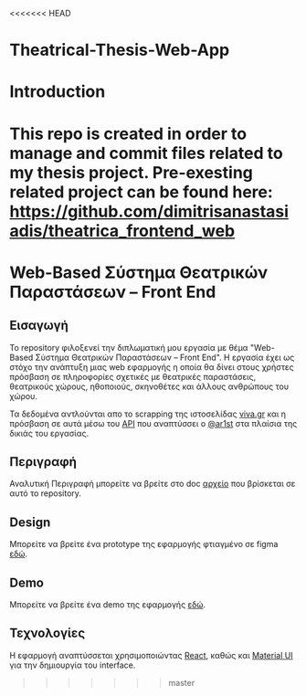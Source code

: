 <<<<<<< HEAD

# Theatrical-Thesis-Web-App

# Introduction

This repo is created in order to manage and commit files related to my thesis project. Pre-exesting related project can be found here:
https://github.com/dimitrisanastasiadis/theatrica_frontend_web
=======

# Web-Based Σύστημα Θεατρικών Παραστάσεων – Front End

## Εισαγωγή

Το repository φιλοξενεί την διπλωματική μου εργασία με θέμα "Web-Based Σύστημα Θεατρικών Παραστάσεων – Front End". Η εργασία έχει ως στόχο την ανάπτυξη μιας web εφαρμογής η οποία θα δίνει στους χρήστες πρόσβαση σε πληροφορίες σχετικές με θεατρικές παραστάσεις, θεατρικούς χώρους, ηθοποιούς, σκηνοθέτες και άλλους ανθρώπους του χώρου.

Τα δεδομένα αντλούνται απο το scrapping της ιστοσελίδας [viva.gr](https://www.viva.gr) και η πρόσβαση σε αυτά μέσω του [API](https://github.com/ar1st/theatrical-plays-api) που αναπτύσσει ο [@ar1st](https://github.com/ar1st) στα πλαίσια της δικιάς του εργασίας.

## Περιγραφή

Αναλυτική Περιγραφή μπορείτε να βρείτε στο doc [αρχείο](./Περιγραφή_Εφαρμογής.docx) που βρίσκεται σε αυτό το repository.

## Design

Μπορείτε να βρείτε ένα prototype της εφαρμογής φτιαγμένο σε figma [εδώ](https://www.figma.com/proto/9hnEd0EIZnFsj0guRA3iFa/Theatrica-Front-End?node-id=4%3A3&scaling=scale-down-width&page-id=0%3A1&starting-point-node-id=4%3A3).

## Demo

Μπορείτε να βρείτε ένα demo της εφαρμογής [εδώ](https://theatrica-web.netlify.app).

## Τεχνολογίες

Η εφαρμογή αναπτύσσεται χρησιμοποιώντας [React](https://reactjs.org/), καθώς και [Material UI](https://mui.com) για την δημιουργία του interface.

> > > > > > > master
